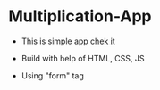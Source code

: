 # Multiplication-App
- This is simple app [chek it](https://valeriydolya.github.io/Multiplication-App/)
* Build with help of HTML, CSS, JS
+ Using "form" tag
